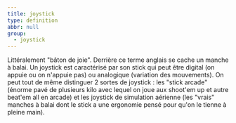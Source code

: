 ```yaml
---
title: joystick
type: definition
abbr: null
group:
  - joystick
---
```

Littéralement "bâton de joie". Derrière ce terme anglais se cache un manche à balai. Un joystick est caractérisé par son stick qui peut être digital (on appuie ou on n'appuie pas) ou analogique (variation des mouvements). On peut tout de même distinguer 2 sortes de joystick : les "stick arcade" (énorme pavé de plusieurs kilo avec lequel on joue aux shoot'em up et autre beat'em all en arcade) et les joystick de simulation aérienne (les "vrais" manches à balai dont le stick a une ergonomie pensé pour qu'on le tienne à pleine main).
